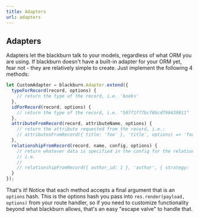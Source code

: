 ```yaml
---
title: Adapters
url: adapters
---
```


## Adapters

Adapters let the blackburn talk to your models, regardless of what ORM you are using. If blackburn doesn't have a built-in adapter for your ORM yet, fear not - they are relatively simple to create. Just implement the following 4 methods:

```js
let CustomAdapter = blackburn.Adapter.extend({
  typeForRecord(record, options) {
    // return the type of the record, i.e. 'books'
  },
  idForRecord(record, options) {
    // return the type of the record, i.e. "507f1f77bcf86cd799439011"
  },
  attributeFromRecord(record, attributeName, options) {
    // return the attribute requested from the record, i.e.:
    // attributesFromRecord({ title: 'foo' }, 'title', options) => 'foo'
  },
  relationshipFromRecord(record, name, config, options) {
    // return whatever data is specified in the config for the relationship;
    // i.e.
    //
    // relationshipFromRecord({ author_id: 1 }, 'author', { strategy: 'id' }, options) => 1
  }
});
```

That's it! Notice that each method accepts a final argument that is an `options` hash. This is the options hash you pass into `res.render(payload, options)` from your route handler, so if you need to customize functionality beyond what blackburn allows, that's an easy "escape valve" to handle that.
